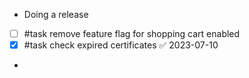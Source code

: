 - Doing a release
- [ ] #task remove feature flag for shopping cart enabled
- [x] #task check expired certificates ✅ 2023-07-10
- 